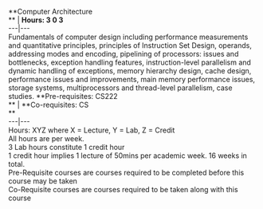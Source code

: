 **Computer Architecture  
** | **Hours: 3 0 3**  
---|---  
Fundamentals of computer design including performance measurements and quantitative principles, principles of Instruction Set Design, operands, addressing modes and encoding, pipelining of processors: issues and bottlenecks, exception handling features, instruction-level parallelism and dynamic handling of exceptions, memory hierarchy design, cache design, performance issues and improvements, main memory performance issues, storage systems, multiprocessors and thread-level parallelism, case studies. 
**Pre-requisites: CS222  
** | **Co-requisites: CS  
**  
---|---  
Hours: XYZ where X = Lecture, Y = Lab, Z = Credit  
All hours are per week.  
3 Lab hours constitute 1 credit hour  
1 credit hour implies 1 lecture of 50mins per academic week. 16 weeks in total.  
Pre-Requisite courses are courses required to be completed before this course may be taken  
Co-Requisite courses are courses required to be taken along with this course
